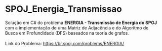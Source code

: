# SPOJ_Energia_Transmissao
Solução em C# do problema <b>ENERGIA - Transmissão de Energia do SPOJ</b> com a implementação de uma Matriz de Adjacência e do Algoritmo de Busca em Profundidade (DFS) baseados na teoria de grafos.
<br><br>Link do Problema: https://br.spoj.com/problems/ENERGIA/
